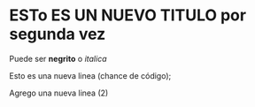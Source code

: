 
# ESTo ES UN NUEVO TITULO por segunda vez

 Puede ser **negrito** o *italica*
 
 Esto es una nueva linea (chance de código);

Agrego una nueva linea (2) 
